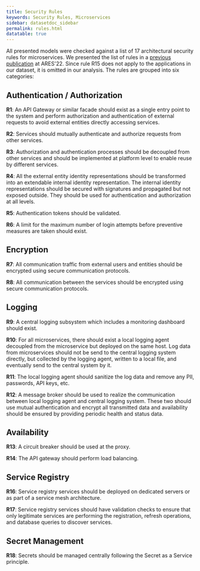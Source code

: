 ```yaml
---
title: Security Rules
keywords: Security Rules, Microservices
sidebar: datasetdoc_sidebar
permalink: rules.html
datatable: true
---
```


All presented models were checked against a list of 17 architectural security rules for microservices. We presented the list of rules in a <a href="https://dl.acm.org/doi/abs/10.1145/3538969.3543807" target="_blank">previous publication</a> at ARES'22. Since rule R15 does not apply to the applications in our dataset, it is omitted in our analysis.
The rules are grouped into six categories:

## Authentication / Authorization
**R1**: An API Gateway or similar facade should exist as a single entry point to the system and perform authorization and authentication of external requests to avoid external entities directly accessing services.

**R2**: Services should mutually authenticate and authorize requests from other services.

**R3**: Authorization and authentication processes should be decoupled from other services and should be implemented at platform level to enable reuse by different services.

**R4**: All the external entity identity representations should be transformed into an extendable internal identity representation. The internal identity representations should be secured with signatures and propagated but not exposed outside. They should be used for authentication and authorization at all levels.

**R5**: Authentication tokens should be validated.

**R6**: A limit for the maximum number of login attempts before preventive measures are taken should exist.

## Encryption
**R7**: All communication traffic from external users and entities should be encrypted using secure communication protocols.

**R8**: All communication between the services should be encrypted using secure communication protocols.

## Logging
**R9**: A central logging subsystem which includes a monitoring dashboard should exist.

**R10**: For all microservices, there should exist a local logging agent decoupled from the microservice but deployed on the same host. Log data from microservices should not be send to the central logging system directly, but collected by the logging agent, written to a local file, and eventually send to the central system by it.

**R11**: The local logging agent should sanitize the log data and remove any PII, passwords, API keys, etc.

**R12**: A message broker should be used to realize the communication between local logging agent and central logging system. These two should use mutual authentication and encrypt all transmitted data and availability should be ensured by providing periodic health and status data.

## Availability
**R13**: A circuit breaker should be used at the proxy.

**R14**: The API gateway should perform load balancing.

## Service Registry
**R16**: Service registry services should be deployed on dedicated servers or as part of a service mesh architecture.

**R17**: Service registry services should have validation checks to ensure that only legitimate services are performing the registration, refresh operations, and database queries to discover services.

## Secret Management
**R18**: Secrets should be managed centrally following the Secret as a Service principle.
